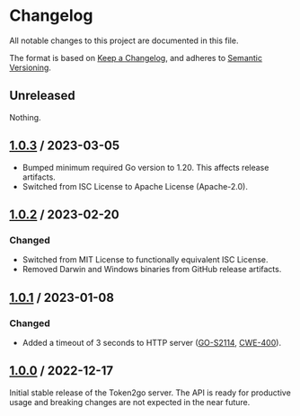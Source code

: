 # Changelog

All notable changes to this project are documented in this file.

The format is based on [Keep a Changelog](https://keepachangelog.com/en/1.1.0),
and adheres to [Semantic Versioning](https://semver.org/spec/v2.0.0).

## Unreleased

Nothing.

## [1.0.3](https://github.com/trallnag/token2go-server/compare/v1.0.2...v1.0.3) / 2023-03-05

- Bumped minimum required Go version to 1.20. This affects release artifacts.
- Switched from ISC License to Apache License (Apache-2.0).

## [1.0.2](https://github.com/trallnag/token2go-server/compare/v1.0.1...v1.0.2) / 2023-02-20

### Changed

- Switched from MIT License to functionally equivalent ISC License.
- Removed Darwin and Windows binaries from GitHub release artifacts.

## [1.0.1](https://github.com/trallnag/token2go-server/compare/v1.0.0...v1.0.1) / 2023-01-08

### Changed

- Added a timeout of 3 seconds to HTTP server
  ([GO-S2114](https://deepsource.io/directory/analyzers/go/issues/GO-S2114),
  [CWE-400](https://cwe.mitre.org/data/definitions/400.html)).

## [1.0.0](https://github.com/trallnag/token2go-server/compare/3d62e4caf205bdf26b12b3900e27540e6ebfbd2e...v1.0.0) / 2022-12-17

Initial stable release of the Token2go server. The API is ready for productive
usage and breaking changes are not expected in the near future.
